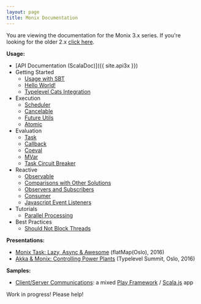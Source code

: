 ```yaml
---
layout: page
title: Monix Documentation
---
```


<div id="version3x">
  You are viewing the documentation for the Monix 3.x series.
  If you're looking for the older 2.x
  <a href="{{ site.docs2x }}">click here</a>.
</div>

**Usage:**

- [API Documentation (ScalaDoc)]({{ site.api3x }})
- Getting Started
  - [Usage with SBT](./intro/usage.html)
  - [Hello World!](./intro/hello-world.html)
  - [Typelevel Cats Integration](./intro/cats.html)
- Execution
  - [Scheduler](./execution/scheduler.html)
  - [Cancelable](./execution/cancelable.html)
  - [Future Utils](./execution/future-utils.html)
  - [Atomic](./execution/atomic.html)
- Evaluation
  - [Task](./eval/task.html)
  - [Callback](./eval/callback.html)
  - [Coeval](./eval/coeval.html)
  - [MVar](./eval/mvar.html)
  - [Task Circuit Breaker](./eval/circuit-breaker.html)
- Reactive
  - [Observable](./reactive/observable.html)
  - [Comparisons with Other Solutions](./reactive/observable-comparisons.html)
  - [Observers and Subscribers](./reactive/observers.html)
  - [Consumer](./reactive/consumer.html)
  - [Javascript Event Listeners](./reactive/javascript.html)
- Tutorials
  - [Parallel Processing](./tutorials/parallelism.html)
- Best Practices
  - [Should Not Block Threads](./best-practices/blocking.html)

**Presentations:**

- [Monix Task: Lazy, Async &amp; Awesome](./presentations/2016-task-flatmap-oslo.html) (flatMap(Oslo), 2016)
- [Akka & Monix: Controlling Power Plants](./presentations/2016-akka-monix-typelevel.html) (Typelevel Summit, Oslo, 2016)

**Samples:**

- [Client/Server Communications](https://github.com/monixio/monix-sample/):
  a mixed [Play Framework](https://www.playframework.com/) /
  [Scala.js](http://www.scala-js.org/) app

Work in progress! Please help!

